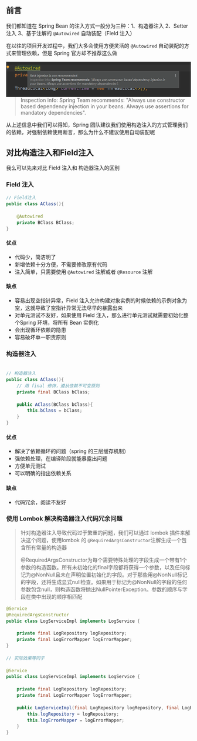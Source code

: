 ## 	       前言

我们都知道在 Spring Bean 的注入方式一般分为三种：1、构造器注入 2、Setter注入 3、基于注解的 `@Autowired` 自动装配（Field 注入）

在以往的项目开发过程中，我们大多会使用方便灵活的 `@Autowired` 自动装配的方式来管理依赖，但是 Spring 官方却不推荐这么做

<img src="为什么使用构造注入而不是@Autowired注解注入.assets/image-20200702155412164.png" alt="image-20200702155412164" align=left />

> Inspection info: Spring Team recommends: "Always use constructor based dependency injection in your beans. Always use assertions for mandatory dependencies".

从上述信息中我们可以得知，Spring 团队建议我们使用构造注入的方式管理我们的依赖，对强制依赖使用断言，那么为什么不建议使用自动装配呢

## 对比构造注入和Field注入

我么可以先来对比 Field 注入和 构造器注入的区别

### Field 注入

```java
// Field注入
public class AClass(){
    
    @Autowired
    private BClass BClass;
}
```

#### 优点

* 代码少，简洁明了
* 新增依赖十分方便，不需要修改原有代码
* 注入简单，只需要使用 `@Autowired` 注解或者 `@Resource` 注解

#### 缺点

* 容易出现空指针异常，Field 注入允许构建对象实例的时候依赖的示例对象为空，这就导致了空指针异常无法尽早的暴露出来
* 对单元测试不友好，如果使用 Field 注入，那么进行单元测试就需要初始化整个Spring 环境，将所有 Bean 实例化
* 会出现循环依赖的隐患
* 容易破坏单一职责原则

### 构造器注入

```java

// 构造器注入
public class AClass(){
    // 用 final 修饰，遵从依赖不可变原则
    private final BClass bClass;
    
   	public AClass(BClass bClass){
        this.bClass = bClass;
    }
}
```

#### 优点

* 解决了依赖循环的问题（spring 的三层缓存机制）
* 强依赖处理，在编译阶段就能暴露出问题
* 方便单元测试
* 可以明确的指出依赖关系

#### 缺点

* 代码冗余，阅读不友好

### 使用 Lombok 解决构造器注入代码冗余问题

> 针对构造器注入导致代码过于繁重的问题，我们可以通过 lombok 插件来解决这个问题，使用lombok 的 `@RequiredArgsConstructor`注解生成一个包含所有常量的构造器
>
> @RequiredArgsConstructor为每个需要特殊处理的字段生成一个带有1个参数的构造函数。所有未初始化的final字段都将获得一个参数，以及任何标记为@NonNull且未在声明位置初始化的字段。对于那些用@NonNull标记的字段，还将生成显式null检查。如果用于标记为@NonNull的字段的任何参数包含null，则构造函数将抛出NullPointerException。参数的顺序与字段在类中出现的顺序相匹配

```java
@Service
@RequiredArgsConstructor
public class LogServiceImpl implements LogService {

    private final LogRepository logRepository;
    private final LogErrorMapper logErrorMapper;
}

// 实际效果等同于

@Service
public class LogServiceImpl implements LogService {

    private final LogRepository logRepository;
    private final LogErrorMapper logErrorMapper;
    
    public LogServiceImpl(final LogRepository logRepository, final LogErrorMapper logErrorMapper) {
        this.logRepository = logRepository;
        this.logErrorMapper = logErrorMapper;
    }
}


```


